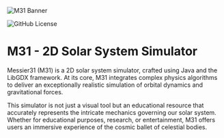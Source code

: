![M31 Banner](https://github.com/tjrelyts/M31-2D-Solar-Simulator/assets/35003651/f03cce6a-df15-4283-9e23-1d73eb81fd3b)

<img alt="GitHub License" src="https://img.shields.io/github/license/tjrelyts/M31-2D-Solar-Simulator">
<h1>M31 - 2D Solar System Simulator</h1>
<p>Messier31 (M31) is a 2D solar system simulator, crafted using Java and the LibGDX framework. 
  At its core, M31 integrates complex physics algorithms to deliver an exceptionally realistic simulation of orbital dynamics and gravitational forces. 

  This simulator is not just a visual tool but an educational resource that accurately represents the intricate mechanics governing our solar system. 
  Whether for educational purposes, research, or entertainment, M31 offers users an immersive experience of the cosmic ballet of celestial bodies.</p>
